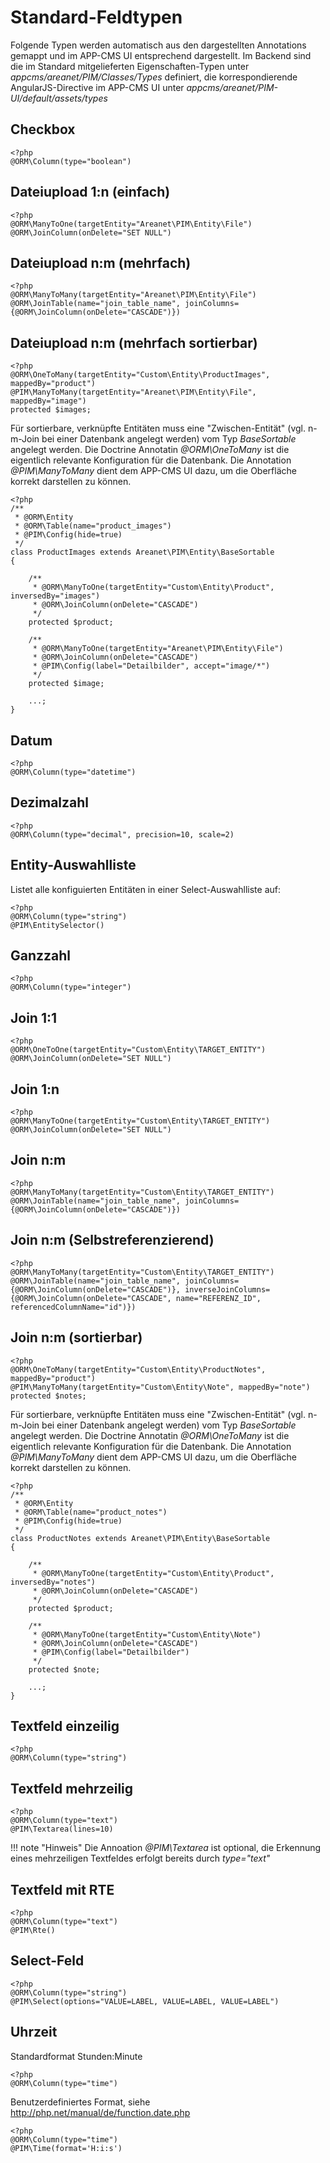 # Standard-Feldtypen

Folgende Typen werden automatisch aus den dargestellten Annotations gemappt und im APP-CMS UI entsprechend dargestellt. Im Backend sind die im Standard mitgelieferten Eigenschaften-Typen 
unter _appcms/areanet/PIM/Classes/Types_ definiert, die korrespondierende AngularJS-Directive im APP-CMS UI unter _appcms/areanet/PIM-UI/default/assets/types_

## Checkbox
```
<?php
@ORM\Column(type="boolean")
```

## Dateiupload 1:n (einfach)
```
<?php
@ORM\ManyToOne(targetEntity="Areanet\PIM\Entity\File")
@ORM\JoinColumn(onDelete="SET NULL")
```

## Dateiupload n:m (mehrfach)
```
<?php
@ORM\ManyToMany(targetEntity="Areanet\PIM\Entity\File")
@ORM\JoinTable(name="join_table_name", joinColumns={@ORM\JoinColumn(onDelete="CASCADE")})
```

## Dateiupload n:m (mehrfach sortierbar)
```
<?php
@ORM\OneToMany(targetEntity="Custom\Entity\ProductImages", mappedBy="product")
@PIM\ManyToMany(targetEntity="Areanet\PIM\Entity\File", mappedBy="image")
protected $images;
```

Für sortierbare, verknüpfte Entitäten muss eine "Zwischen-Entität" (vgl. n-m-Join bei einer Datenbank angelegt werden) vom Typ _BaseSortable_ angelegt werden. 
Die Doctrine Annotatin _@ORM\OneToMany_ ist die eigentlich relevante Konfiguration für die Datenbank. Die Annotation _@PIM\ManyToMany_ dient dem APP-CMS UI dazu, 
um die Oberfläche korrekt darstellen zu können.

```
<?php
/**
 * @ORM\Entity
 * @ORM\Table(name="product_images")
 * @PIM\Config(hide=true)
 */
class ProductImages extends Areanet\PIM\Entity\BaseSortable
{

    /**
     * @ORM\ManyToOne(targetEntity="Custom\Entity\Product", inversedBy="images")
     * @ORM\JoinColumn(onDelete="CASCADE")
     */
    protected $product;

    /**
     * @ORM\ManyToOne(targetEntity="Areanet\PIM\Entity\File")
     * @ORM\JoinColumn(onDelete="CASCADE")
     * @PIM\Config(label="Detailbilder", accept="image/*")
     */
    protected $image;
    
    ...;
}    
```

## Datum
```
<?php
@ORM\Column(type="datetime")
```

## Dezimalzahl
 
```
<?php
@ORM\Column(type="decimal", precision=10, scale=2)
```

## Entity-Auswahlliste

Listet alle konfiguierten Entitäten in einer Select-Auswahlliste auf:
 
```
<?php
@ORM\Column(type="string")
@PIM\EntitySelector()
```

## Ganzzahl

```
<?php
@ORM\Column(type="integer")
```

## Join 1:1

```
<?php
@ORM\OneToOne(targetEntity="Custom\Entity\TARGET_ENTITY")
@ORM\JoinColumn(onDelete="SET NULL")
```

## Join 1:n
```
<?php
@ORM\ManyToOne(targetEntity="Custom\Entity\TARGET_ENTITY")
@ORM\JoinColumn(onDelete="SET NULL")
```

## Join n:m
```
<?php
@ORM\ManyToMany(targetEntity="Custom\Entity\TARGET_ENTITY")
@ORM\JoinTable(name="join_table_name", joinColumns={@ORM\JoinColumn(onDelete="CASCADE")})
```

## Join n:m (Selbstreferenzierend)

```
<?php
@ORM\ManyToMany(targetEntity="Custom\Entity\TARGET_ENTITY")
@ORM\JoinTable(name="join_table_name", joinColumns={@ORM\JoinColumn(onDelete="CASCADE")}, inverseJoinColumns={@ORM\JoinColumn(onDelete="CASCADE", name="REFERENZ_ID", referencedColumnName="id")})
```

## Join n:m (sortierbar)
```
<?php
@ORM\OneToMany(targetEntity="Custom\Entity\ProductNotes", mappedBy="product")
@PIM\ManyToMany(targetEntity="Custom\Entity\Note", mappedBy="note")
protected $notes;
```

Für sortierbare, verknüpfte Entitäten muss eine "Zwischen-Entität" (vgl. n-m-Join bei einer Datenbank angelegt werden) vom Typ _BaseSortable_ angelegt werden. 
Die Doctrine Annotatin _@ORM\OneToMany_ ist die eigentlich relevante Konfiguration für die Datenbank. Die Annotation _@PIM\ManyToMany_ dient dem APP-CMS UI dazu, 
um die Oberfläche korrekt darstellen zu können.

```
<?php
/**
 * @ORM\Entity
 * @ORM\Table(name="product_notes")
 * @PIM\Config(hide=true)
 */
class ProductNotes extends Areanet\PIM\Entity\BaseSortable
{

    /**
     * @ORM\ManyToOne(targetEntity="Custom\Entity\Product", inversedBy="notes")
     * @ORM\JoinColumn(onDelete="CASCADE")
     */
    protected $product;

    /**
     * @ORM\ManyToOne(targetEntity="Custom\Entity\Note")
     * @ORM\JoinColumn(onDelete="CASCADE")
     * @PIM\Config(label="Detailbilder")
     */
    protected $note;
    
    ...;
}    
```

##  Textfeld einzeilig

```
<?php
@ORM\Column(type="string")
```

## Textfeld mehrzeilig

```
<?php
@ORM\Column(type="text")
@PIM\Textarea(lines=10)
```
                                                                                                               
!!! note "Hinweis"
    Die Annoation _@PIM\Textarea_ ist optional, die Erkennung eines mehrzeiligen Textfeldes erfolgt bereits durch _type="text"_

## Textfeld mit RTE
```
<?php
@ORM\Column(type="text")
@PIM\Rte()
```

## Select-Feld
```
<?php
@ORM\Column(type="string")
@PIM\Select(options="VALUE=LABEL, VALUE=LABEL, VALUE=LABEL")
```

## Uhrzeit

Standardformat Stunden:Minute
```
<?php
@ORM\Column(type="time")
```

Benutzerdefiniertes Format, siehe <http://php.net/manual/de/function.date.php>
```
<?php
@ORM\Column(type="time")
@PIM\Time(format='H:i:s')
```